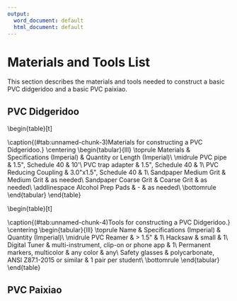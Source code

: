 ```yaml
---
output:
  word_document: default
  html_document: default
---
```


# Materials and Tools List

This section describes the materials and tools needed to construct a basic PVC didgeridoo and a basic PVC paixiao.

## PVC Didgeridoo



\begin{table}[t]

\caption{(\#tab:unnamed-chunk-3)Materials for constructing a PVC Didgeridoo.}
\centering
\begin{tabular}{lll}
\toprule
Materials & Specifications (Imperial) & Quantity or Length (Imperial)\\
\midrule
PVC pipe & 1.5", Schedule 40 & 10'\\
PVC trap adapter & 1.5", Schedule 40 & 1\\
PVC Reducing Coupling & 3.0"x1.5", Schedule 40 & 1\\
Sandpaper	Medium Grit & Medium Grit & as needed\\
Sandpaper	Coarse Grit & Coarse Grit & as needed\\
\addlinespace
Alcohol Prep Pads & - & as needed\\
\bottomrule
\end{tabular}
\end{table}

\begin{table}[t]

\caption{(\#tab:unnamed-chunk-4)Tools for constructing a PVC Didgeridoo.}
\centering
\begin{tabular}{lll}
\toprule
Name & Specifications (Imperial) & Quantity (Imperial)\\
\midrule
PVC Reamer & > 1.5" & 1\\
Hacksaw & small & 1\\
Digital Tuner & multi-instrument, clip-on or phone app & 1\\
Permanent markers, multicolor & any color & any\\
Safety glasses & polycarbonate, ANSI Z87.1-2015 or similar & 1 pair per student\\
\bottomrule
\end{tabular}
\end{table}

## PVC Paixiao
